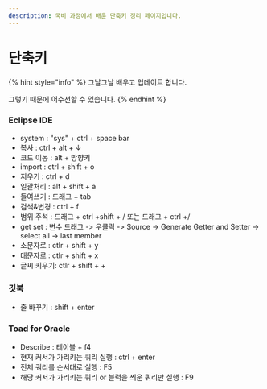 ```yaml
---
description: 국비 과정에서 배운 단축키 정리 페이지입니다.
---
```


# 단축키

{% hint style="info" %}
그날그날 배우고 업데이트 합니다.

그렇기 때문에 어수선할 수 있습니다.
{% endhint %}

### Eclipse IDE

* system       : "sys" + ctrl + space bar
* 복사            : ctrl + alt + ↓
* 코드 이동   : alt + 방향키
* import        : ctrl + shift + o
* 지우기        : ctrl + d
* 일괄처리    : alt + shift + a
* 들여쓰기    : 드래그 + tab
* 검색&변경 : ctrl + f
* 범위 주석   : 드래그 + ctrl +shift + / 또는 드래그 + ctrl +/
* get set        : 변수 드래그 -&gt; 우클릭 -&gt; Source -&gt; Generate Getter and Setter -&gt; select all -&gt; last member 
* 소문자로    : ctlr + shift + y
* 대문자로    : ctlr + shift + x
* 글씨 키우기: ctlr + shift + +

### 깃북

* 줄 바꾸기 : shift + enter

### Toad for Oracle

* Describe : 테이블 + f4
* 현재 커서가 가리키는 쿼리 실행 : ctrl + enter
* 전체 쿼리를 순서대로 실행 : F5
* 해당 커서가 가리키는 쿼리 or 블럭을 씌운 쿼리만 실행 : F9

